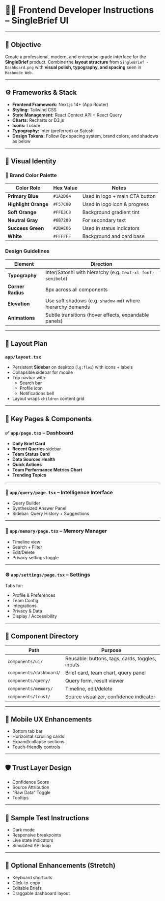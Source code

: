 
# 🧑‍💻 Frontend Developer Instructions – SingleBrief UI

---

## 🎯 Objective


Create a professional, modern, and enterprise-grade interface for the **SingleBrief** product. Combine the **layout structure** from `SingleBrief - Dashboard.png` with **visual polish, typography, and spacing** seen in `Hashnode Web`.

---

## ⚙️ Frameworks & Stack

- **Frontend Framework:** Next.js 14+ (App Router)
- **Styling:** Tailwind CSS
- **State Management:** React Context API + React Query
- **Charts:** Recharts or D3.js
- **Icons:** Lucide
- **Typography:** Inter (preferred) or Satoshi
- **Design Tokens:** Follow 8px spacing system, brand colors, and shadows as below

---

## 🎨 Visual Identity

### 🎯 Brand Color Palette

| Color Role           | Hex Value   | Notes                           |
|----------------------|-------------|---------------------------------|
| **Primary Blue**     | `#1A2D64`   | Used in logo + main CTA button  |
| **Highlight Orange** | `#F57C00`   | Used in logo icon & progress    |
| **Soft Orange**      | `#FFE3C3`   | Background gradient tint        |
| **Neutral Gray**     | `#6B7280`   | For secondary text              |
| **Success Green**    | `#2BAE66`   | Used in status indicators       |
| **White**            | `#FFFFFF`   | Background and card base        |

### Design Guidelines

| Element            | Direction                                                  |
|--------------------|------------------------------------------------------------|
| **Typography**     | Inter/Satoshi with hierarchy (e.g. `text-xl font-semibold`)|
| **Corner Radius**  | 8px across all components                                  |
| **Elevation**      | Use soft shadows (e.g. `shadow-md`) where hierarchy demands|
| **Animations**     | Subtle transitions (hover effects, expandable panels)      |

---

## 📐 Layout Plan

### `app/layout.tsx`

- Persistent **Sidebar** on desktop (`lg:flex`) with icons + labels
- Collapsible sidebar for mobile
- Top navbar with:
  - Search bar
  - Profile icon
  - Notifications bell
- Layout wraps `children` content grid

---

## 🧩 Key Pages & Components

### ✅ `app/page.tsx` – Dashboard

- **Daily Brief Card**
- **Recent Queries** sidebar
- **Team Status Card**
- **Data Sources Health**
- **Quick Actions**
- **Team Performance Metrics Chart**
- **Trending Topics**

---

### 💬 `app/query/page.tsx` – Intelligence Interface

- Query Builder
- Synthesized Answer Panel
- Sidebar: Query History + Suggestions

---

### 🧠 `app/memory/page.tsx` – Memory Manager

- Timeline view
- Search + Filter
- Edit/Delete
- Privacy settings toggle

---

### ⚙️ `app/settings/page.tsx` – Settings

Tabs for:
- Profile & Preferences
- Team Config
- Integrations
- Privacy & Data
- Display / Accessibility

---

## 🧱 Component Directory

| Path | Purpose |
|------|---------|
| `components/ui/` | Reusable: buttons, tags, cards, toggles, inputs |
| `components/dashboard/` | Brief card, team chart, query panel |
| `components/query/` | Query form, result viewer |
| `components/memory/` | Timeline, edit/delete |
| `components/trust/` | Source visualizer, confidence indicator |

---

## 📱 Mobile UX Enhancements

- Bottom tab bar
- Horizontal scrolling cards
- Expand/collapse sections
- Touch-friendly controls

---

## 🛡️ Trust Layer Design

- Confidence Score
- Source Attribution
- “Raw Data” Toggle
- Tooltips

---

## 🧪 Sample Test Instructions

- Dark mode
- Responsive breakpoints
- Live state indicators
- Simulated API loop

---

## 🧩 Optional Enhancements (Stretch)

- Keyboard shortcuts
- Click-to-copy
- Editable Briefs
- Draggable dashboard layout
